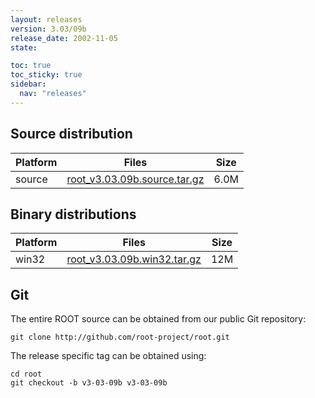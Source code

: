 ```yaml
---
layout: releases
version: 3.03/09b
release_date: 2002-11-05
state:

toc: true
toc_sticky: true
sidebar:
  nav: "releases"
---
```



## Source distribution

| Platform       | Files | Size |
|-----------|-------|-----|
| source | [root_v3.03.09b.source.tar.gz](https://root.cern.ch/download/root_v3.03.09b.source.tar.gz) | 6.0M |


## Binary distributions

| Platform       | Files | Size |
|-----------|-------|-----|
| win32 | [root_v3.03.09b.win32.tar.gz](https://root.cern.ch/download/root_v3.03.09b.win32.tar.gz) |  12M |


## Git
The entire ROOT source can be obtained from our public Git repository:

~~~
git clone http://github.com/root-project/root.git
~~~
The release specific tag can be obtained using:
~~~
cd root
git checkout -b v3-03-09b v3-03-09b
~~~


